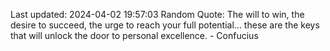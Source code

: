 Last updated: 2024-04-02 19:57:03
Random Quote: The will to win, the desire to succeed, the urge to reach your full potential... these are the keys that will unlock the door to personal excellence. - Confucius